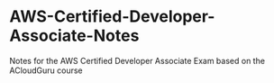 # AWS-Certified-Developer-Associate-Notes
Notes for the AWS Certified Developer Associate Exam based on the ACloudGuru course
